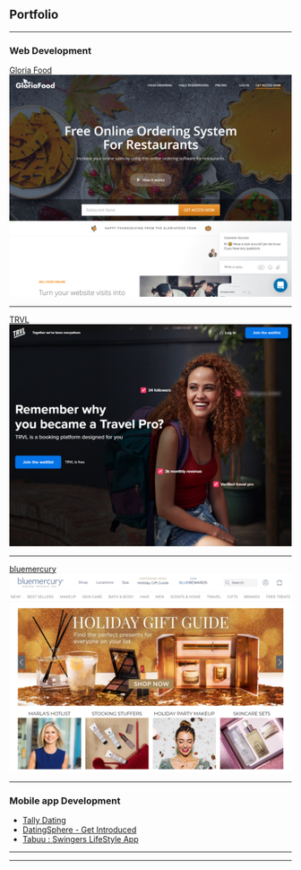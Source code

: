 ## Portfolio

---

### Web Development

[Gloria Food](https://www.gloriafood.com/)
<img src="images/gloriafood.png?raw=true"/>

---
[TRVL](https://trvl.com/)
<img src="images/trvl.png?raw=true"/>

---
[bluemercury](https://bluemercury.com/)
<img src="images/bluemercury.png?raw=true"/>

---

### Mobile app Development

- [Tally Dating](https://apps.apple.com/us/app/tally-dating/id1253948176)
- [DatingSphere - Get Introduced](https://apps.apple.com/us/app/datingsphere-get-introduced/id1315845761)
- [Tabuu : Swingers LifeStyle App](https://apps.apple.com/us/app/tabuu-swingers-lifestyle-app/id1366352639)

---




---
